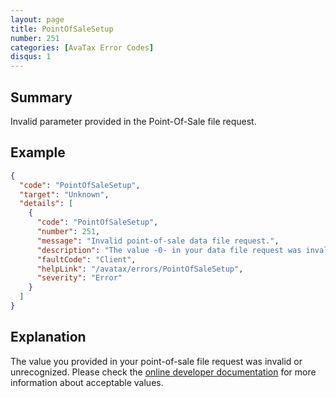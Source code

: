 ```yaml
---
layout: page
title: PointOfSaleSetup
number: 251
categories: [AvaTax Error Codes]
disqus: 1
---
```


## Summary

Invalid parameter provided in the Point-Of-Sale file request.

## Example

```json
{
  "code": "PointOfSaleSetup",
  "target": "Unknown",
  "details": [
    {
      "code": "PointOfSaleSetup",
      "number": 251,
      "message": "Invalid point-of-sale data file request.",
      "description": "The value -0- in your data file request was invalid or unrecognized.",
      "faultCode": "Client",
      "helpLink": "/avatax/errors/PointOfSaleSetup",
      "severity": "Error"
    }
  ]
}
```

## Explanation

The value you provided in your point-of-sale file request was invalid or unrecognized.  Please check the <a href="/api-reference/avatax/rest/v2/">online developer documentation</a> for more information about acceptable values.

